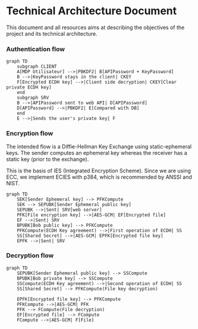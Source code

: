 # Technical Architecture Document

This document and all resources aims at describing the objectives of the project
and its technical architecture.

### Authentication flow

```mermaid
graph TD
	subgraph CLIENT
	A[MDP Utilisateur] -->|PBKDF2| B[APIPassword + KeyPassword]
	B -->|KeyPassword stays in the client| CKEY
	F[Encrypted ECDH key] -->|Client side decryption| CKEY[Clear private ECDH key]
	end
	subgraph SRV
	B -->|APIPassword sent to web API| D[APIPassword]
	D[APIPassword] -->|PBKDF2| E[Compared with DB]
	end
	E -->|Sends the user's private key| F
```

### Encryption flow

The intended flow is a Diffie-Hellman Key Exchange using static-ephemeral keys.
The sender computes an ephemeral key whereas the receiver has a static key (prior to the exchange).

This is the basis of IES (Integrated Encryption Scheme). Since we are using ECC, we implement ECIES with p384, which is recommended by ANSSI and NIST.

```mermaid
graph TD
    SEK[Sender Ephemeral key] --> PFKCompute
    SEK --> SEPUBK[Sender Ephemeral public key]
    SEPUBK -->|Sent| SRV[web server]
    PFK[File encryption key] -->|AES-GCM| EF[Encrypted file]
    EF -->|Sent| SRV
    BPUBK[Bob public key] --> PFKCompute
    PFKCompute(ECDH Key agreement) -->|First operation of ECDH| SS
	SS[Shared Secret] -->|AES-GCM| EPFK[Encrypted file key]
    EPFK -->|Sent| SRV
```

### Decryption flow

```mermaid
graph TD
	SEPUBK[Sender Ephemeral public key] --> SSCompute
	BPUBK[Bob private key] --> SSCompute
	SSCompute(ECDH Key agreement) -->|Second operation of ECDH| SS
	SS[Shared Secret] --> PFKCompute(File key decryption)

    EPFK[Encrypted file key] --> PFKCompute
    PFKCompute -->|AES-GCM| PFK
    PFK --> FCompute(File decryption)
    EF[Encrypted file] --> FCompute
    FCompute -->|AES-GCM| F[File]
```

